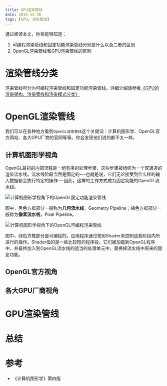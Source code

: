 ```yaml
---
title: GPU渲染管线
date: 2019-12-30
tags: [GPU, 渲染管线]
---
```


通过阅读本文，你将能够知道：
1. 可编程渲染管线和固定功能渲染管线分别是什么以及二者的区别
1. OpenGL渲染管线和GPU渲染管线的区别

# 渲染管线分类
渲染管线可分为可编程渲染管线和固定功能渲染管线。详细介绍请参看[《GPU的渲染架构、渲染管线和渲染模式分类》]([https://www.jianshu.com/p/08fab2c70d0a](https://www.jianshu.com/p/08fab2c70d0a)
)

# OpenGL渲染管线

我们可以在各种地方看到`OpenGL渲染管线`这个关键词：计算机图形学、OpenGL官方网站、各大GPU厂商的官网等等。你会发现他们说的都不太一样。

## 计算机图形学视角
OpenGL最初的内部流程是一组有序的处理步骤，这些步骤被组织为一个双通道的渲染流水线。流水线阶段当然是固定的---也就是说，它们无论接受到什么样的输入数据都会执行特定的操作---因此，这样的工作方式成为固定功能的OpenGL流水线。

![计算机图形学视角下的OpenGL固定功能渲染管线](https://upload-images.jianshu.io/upload_images/1293315-d1a726141c4cf19a.png?imageMogr2/auto-orient/strip%7CimageView2/2/w/1240)

图中，黑色方框部分一般称为**几何流水线**，Geometry Pipeline；橘色方框部分一般称为**像素流水线**，Pixel Pipeline。

![计算机图形学视角下的OpenGL可编程渲染管线](https://upload-images.jianshu.io/upload_images/1293315-dc6b1881319df7d9.png?imageMogr2/auto-orient/strip%7CimageView2/2/w/1240)

图中，绿色方框部分是可编程的。应用程序通过使用Shader来控制这些阶段内所进行的操作。Shader指的是一些比较短的程序段，它们被加载到OpenGL程序中，并最终加入到OpenGL流水线的适当的处理单元中，替换掉流水线中原来的固定功能。

## OpenGL官方视角

## 各大GPU厂商视角

# GPU渲染管线

# 总结

# 参考
- 《计算机图形学》第四版
